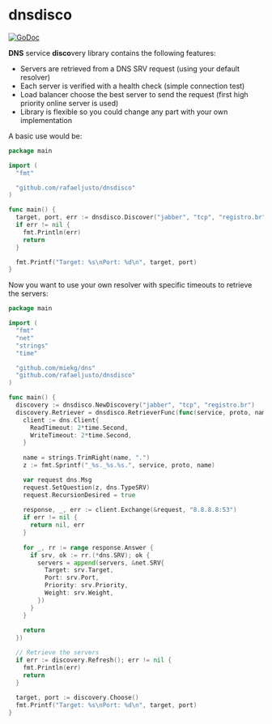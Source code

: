 dnsdisco
========

[![GoDoc](https://godoc.org/github.com/rafaeljusto/dnsdisco?status.png)](https://godoc.org/github.com/rafaeljusto/dnsdisco)

**DNS** service **disco**very library contains the following features:

* Servers are retrieved from a DNS SRV request (using your default resolver)
* Each server is verified with a health check (simple connection test)
* Load balancer choose the best server to send the request (first high priority online server is used)
* Library is flexible so you could change any part with your own implementation

A basic use would be:

```go
package main

import (
  "fmt"

  "github.com/rafaeljusto/dnsdisco"
)

func main() {
  target, port, err := dnsdisco.Discover("jabber", "tcp", "registro.br")
  if err != nil {
    fmt.Println(err)
    return
  }

  fmt.Printf("Target: %s\nPort: %d\n", target, port)
}
```

Now you want to use your own resolver with specific timeouts to retrieve the servers:

```go
package main

import (
  "fmt"
  "net"
  "strings"
  "time"

  "github.com/miekg/dns"
  "github.com/rafaeljusto/dnsdisco"
)

func main() {
  discovery := dnsdisco.NewDiscovery("jabber", "tcp", "registro.br")
  discovery.Retriever = dnsdisco.RetrieverFunc(func(service, proto, name string) (servers []*net.SRV, err error) {
    client := dns.Client{
      ReadTimeout: 2*time.Second,
      WriteTimeout: 2*time.Second,
    }
    
    name = strings.TrimRight(name, ".")
    z := fmt.Sprintf("_%s._%s.%s.", service, proto, name)

    var request dns.Msg
    request.SetQuestion(z, dns.TypeSRV)
    request.RecursionDesired = true
    
    response, _, err := client.Exchange(&request, "8.8.8.8:53")
    if err != nil {
      return nil, err
    }
    
    for _, rr := range response.Answer {
      if srv, ok := rr.(*dns.SRV); ok {
        servers = append(servers, &net.SRV{
          Target: srv.Target,
          Port: srv.Port,
          Priority: srv.Priority,
          Weight: srv.Weight,
        })
      }
    }
    
    return
  })

  // Retrieve the servers
  if err := discovery.Refresh(); err != nil {
    fmt.Println(err)
    return
  }
  
  target, port := discovery.Choose()
  fmt.Printf("Target: %s\nPort: %d\n", target, port)
}
```
